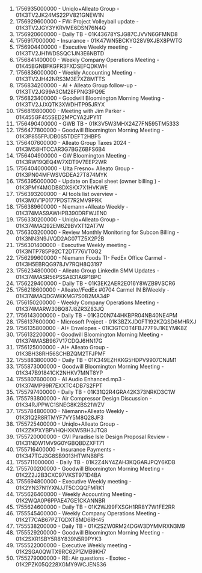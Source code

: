 1. 1756935000000 - Uniqlo+Alleato Group - 01K3TV2JK24MS22PV821GNEW1N
2. 1756929600000 - FW: Project Volleyball update - 01K3TV2JGY3YKRVME6DSN76N4Q
3. 1756920600000 - Daily TB - 01K43678YSJG87CJVVN6GFMND8
4. 1756917000000 - Insurance - 01K47WN5BCKYG28V9XJBX8PWTG
5. 1756904400000 - Executive Weekly meeting - 01K3TV2JH1WDSSQC1JN3E6NBTD
6. 1756841400000 - Weekly Company Operations Meeting - 01K45BGNBFKGFR3FXDSEFQDKWH
7. 1756836000000 - Weekly Accounting Meeting - 01K3TV2JH42NRS3M3E7XZ8MTTS
8. 1756834200000 - AI + Alleato Group follow-up - 01K3TV2JG99A3CM28FPNG3PQ9E
9. 1756823400000 - Goodwill Bloomington Morning Meeting - 01K3TV2JJXQTK3XWDHTP95JRYX
10. 1756819800000 - Meeting with Jim Parker - 01K455GF455SED2MPCYA2JPY1T
11. 1756490400000 - GWB TB - 01K3V5W3MHX24Z7FN595TM5333
12. 1756477800000 - Goodwill Bloomington Morning Meeting - 01K3P855FPJDB0S5TDEFT2HBP5
13. 1756407600000 - Alleato Group Taxes 2024 - 01K3M58HTCCAR3G7BGZ6BFS6B4
14. 1756404900000 - GW Bloomington Meeting - 01K3RW19QEQ4W7XDT9V7EEP2WR
15. 1756404000000 - Ulta Fresno+ Alleato Group - 01K3PN04MFWSVGDEA27T874MYK
16. 1756395000000 - Update on Excel sheet (owner billing ) - 01K3PMY4MGDB8DXSKX7X1HVKWE
17. 1756393200000 - AI tools list overview - 01K3M0V1P0177PDST7R2MV9PRK
18. 1756389600000 - Niemann+Alleato Weekly - 01K374MAS9AWHPB390DRFWJEN0
19. 1756330200000 - Uniqlo+Alleato Group - 01K374MAQ92EM6Z9BVXT12AT7W
20. 1756303200000 - Review Monthly Monitoring for Subcon Billing - 01K3NN3N9JVQD2AG07TZ5X2P2B
21. 1756301400000 - Executive Weekly meeting - 01K3NTP785P92CT2DT776VT0G2
22. 1756299600000 - Niemann Foods TI- FedEx Office Carmel - 01K3H5EBRQG978JV7RQH8Q3197
23. 1756234800000 - Alleato Group LinkedIn SMM Updates - 01K374MASR56PSSAB31A6P1BPC
24. 1756229400000 - Daily TB - 01K3EK2AER2E016Y8WZB9VSCR6
25. 1756218600000 - Alleato//FedEx #0704 Carmel IN BiWeekly - 01K374MAQDGWKKMG7S0B2MA34P
26. 1756150200000 - Weekly Company Operations Meeting - 01K374MARW30BQ87J8ZR3Z83JQ
27. 1756143000000 - Daily TB - 01K3C0N744HKBPR04NB40NE4PM
28. 1756137600000 - Microsoft Project - 01K3BZXJD0FT192KZQSD6MHRXJ
29. 1756135800000 - AI+ Envelopes - 01K3GTC0T4FBJ77F9J1KEYMK8Z
30. 1756132200000 - Goodwill Bloomington Morning Meeting - 01K374MASB967V17CDQJ6HN17G
31. 1756125000000 - AI+ Alleato Group - 01K3BH38RH56SCHBZQM2TFJPMF
32. 1755883800000 - Daily TB - 01K349EZHKKG5HDPV9907CNJM1
33. 1755873000000 - Goodwill Bloomington Morning Meeting - 01K347B91841CK2NHKV7MNT8YP
34. 1755807600000 - AI Audio Enhanced.mp3 - 01K374MP99R7EXXTC4DB7S2FPT
35. 1755797400000 - Daily TB - 01K31Q2R4GRA42K373NRKD3C1W
36. 1755793800000 - Air Compressor Design Discussion - 01K34RJPPWC1SNEG8K2BS21WZV
37. 1755784800000 - Niemann+Alleato Weekly - 01K31Q2R8RTMYF7VY5M8Q28JF3
38. 1755725400000 - Uniqlo+Alleato Group - 01K2ZKPXYBPVHQHXKW5BH3JTQ8
39. 1755720000000 - GVI Paradise Isle Design Proposal Review - 01K31NDW1MV9G0YGBQBDZXFT71
40. 1755716400000 - Insurance Payments - 01K347TGJ3G8SB9013HTWNB8FS
41. 1755711000000 - Daily TB - 01K2Z4NY4ZAH3KQGARJPQY6KDB
42. 1755700200000 - Goodwill Bloomington Morning Meeting - 01K2Z2J2B3CXC97VKST971D4BA
43. 1755694800000 - Executive Weekly meeting - 01K2YN37N1YXNJJT5CCQQFMRK1
44. 1755626400000 - Weekly Accounting Meeting - 01K2WQA0P6PPAE47GE1CKANNBR
45. 1755624600000 - Daily TB - 01K2WJ99FXSGH1RR8Y7W1FE2RR
46. 1755545400000 - Weekly Company Operations Meeting - 01K2T7CAB67PZTQDXT8MD6RH45
47. 1755538200000 - Daily TB - 01K2SZW0RM24DGW3DYMMRXN3M9
48. 1755529200000 - Goodwill Bloomington Morning Meeting - 01K2SXR1SBY5R8Y839N5R9PYK3
49. 1755522000000 - Executive Weekly meeting - 01K2SGA0QWTX9RC62P1ZMB9KH7
50. 1755279000000 - RE: Air questions - Exotec - 01K2PZK05Q228XGMY9WCJENS36